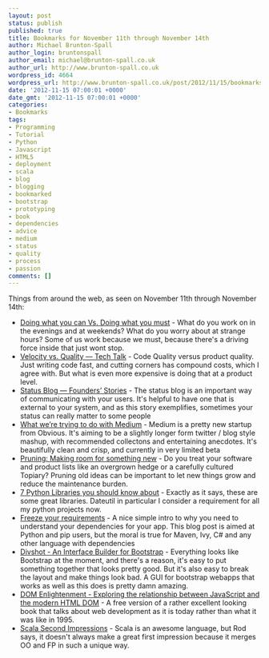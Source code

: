 ```yaml
---
layout: post
status: publish
published: true
title: Bookmarks for November 11th through November 14th
author: Michael Brunton-Spall
author_login: bruntonspall
author_email: michael@brunton-spall.co.uk
author_url: http://www.brunton-spall.co.uk
wordpress_id: 4664
wordpress_url: http://www.brunton-spall.co.uk/post/2012/11/15/bookmarks-for-november-11th/
date: '2012-11-15 07:00:01 +0000'
date_gmt: '2012-11-15 07:00:01 +0000'
categories:
- Bookmarks
tags:
- Programming
- Tutorial
- Python
- Javascript
- HTML5
- deployment
- scala
- blog
- blogging
- bookmarked
- bootstrap
- prototyping
- book
- dependencies
- advice
- medium
- status
- quality
- process
- passion
comments: []
---
```

<p>Things from around the web, as seen on November 11th through November 14th:</p>
<ul>
<li><a href="https://medium.com/what-i-learned-building/c06e5c307ba7">Doing what you can Vs. Doing what you must</a> - What do you work on in the evenings and at weekends? What do you worry about at strange hours?  Some of us work because we must, because there&#039;s a driving force inside that just wont stop.</li>
<li><a href="https://medium.com/tech-talk/3d0417fba991">Velocity vs. Quality &mdash; Tech Talk</a> - Code Quality versus product quality.  Just writing code fast, and cutting corners has compound costs, which I agree with.  But what is even more expensive is doing that at a product level.</li>
<li><a href="https://medium.com/founders-stories/7f2bc70cec08">Status Blog &mdash; Founders&rsquo; Stories</a> - The status blog is an important way of communicating with your users.  It&#039;s helpful to have one that is external to your system, and as this story exemplifies, sometimes your status can really matter to some people</li>
<li><a href="https://medium.com/about/e2f5bfcf0434">What we&rsquo;re trying to do with Medium</a> - Medium is a pretty new startup from Obvious.  It&#039;s aiming to be a slightly longer form twitter / blog style mashup, with recommended collectons and entertaining anecdotes.  It&#039;s beautifully clean and crisp, and currently in very limited beta</li>
<li><a href="http://37signals.com/svn/posts/3318-pruning-making-room-for-something-new">Pruning: Making room for something new</a> - Do you treat your software and product lists like an overgrown hedge or a carefully cultured Topiary? Pruning old ideas can be important to let new things grow and reduce the maintenance burden.</li>
<li><a href="http://doda.co/7-python-libraries-you-should-know-about">7 Python Libraries you should know about</a> - Exactly as it says, these are some great libraries. Dateutil in particular I consider a requirement for all my python projects now.</li>
<li><a href="http://blog.opbeat.com/2012/11/11/freeze-your-requirements/">Freeze your requirements</a> - A nice simple intro to why you need to understand your dependencies for your app.  This blog post is aimed at Python and pip users, but the moral is true for Maven, Ivy, C# and any other language with dependencies</li>
<li><a href="http://divshot.com/">Divshot - An Interface Builder for Bootstrap</a> - Everything looks like Bootstrap at the moment, and there&#039;s a reason, it&#039;s easy to put something together that looks pretty good.  But it&#039;s also easy to break the layout and make things look bad.  A GUI for bootstrap webapps that works as well as this does is pretty damn amazing.</li>
<li><a href="http://domenlightenment.com/">DOM Enlightenment - Exploring the relationship between JavaScript and the modern HTML DOM</a> - A free version of a rather excellent looking book that talks about web development as it is today rather than what it was like in 1995.</li>
<li><a href="http://www.nomachetejuggling.com/2012/10/26/scala-second-impressions/">Scala Second Impressions</a> - Scala is an awesome language, but Rod says, it doesn&#039;t always make a great first impression because it merges OO and FP in such a unique way.</li>
</ul>
